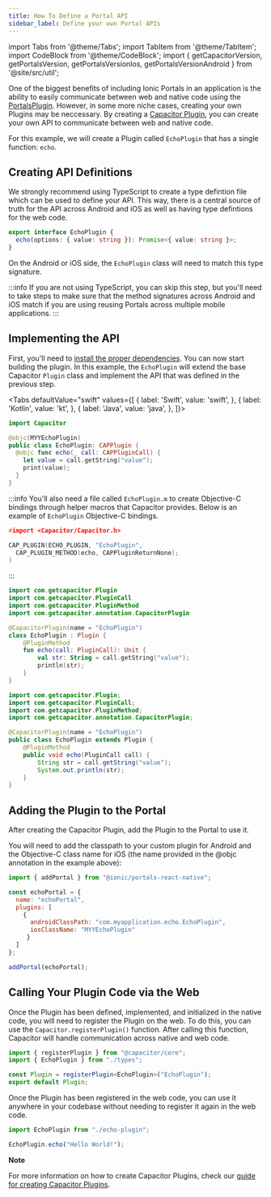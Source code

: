 ```yaml
---
title: How To Define a Portal API
sidebar_label: Define your own Portal APIs
---
```


import Tabs from '@theme/Tabs';
import TabItem from '@theme/TabItem';
import CodeBlock from '@theme/CodeBlock';
import { getCapacitorVersion, getPortalsVersion, getPortalsVersionIos, getPortalsVersionAndroid } from '@site/src/util';

One of the biggest benefits of including Ionic Portals in an application is the ability to easily communicate between web and native code using the [PortalsPlugin](../../for-web/portals-plugin.md). However, in some more niche cases, creating your own Plugins may be neccessary. By creating a [Capacitor Plugin](https://capacitorjs.com/docs/plugins/creating-plugins), you can create your own API to communicate between web and native code.

For this example, we will create a Plugin called `EchoPlugin` that has a single function: `echo`.

## Creating API Definitions

We strongly recommend using TypeScript to create a type defintion file which can be used to define your API. This way, there is a central source of truth for the API across Android and iOS as well as having type defintions for the web code.

```typescript
export interface EchoPlugin {
  echo(options: { value: string }): Promise<{ value: string }>;
}
```

On the Android or iOS side, the `EchoPlugin` class will need to match this type signature.

:::info
If you are not using TypeScript, you can skip this step, but you'll need to take steps to make sure that the method signatures across Android and iOS match if you are using reusing Portals across multiple mobile applications.
:::

## Implementing the API

First, you'll need to [install the proper dependencies](../guide.md). You can now start building the plugin. In this example, the `EchoPlugin` will extend the base Capacitor `Plugin` class and implement the API that was defined in the previous step.

<Tabs
defaultValue="swift"
values={[
{ label: 'Swift', value: 'swift', },
{ label: 'Kotlin', value: 'kt', },
{ label: 'Java', value: 'java', },
]}>
<TabItem value="swift">

```swift title=EchoPlugin.swift
import Capacitor

@objc(MYYEchoPlugin)
public class EchoPlugin: CAPPlugin {
  @objc func echo(_ call: CAPPluginCall) {
    let value = call.getString("value");
    print(value);
  }
}
```

:::info
You'll also need a file called `EchoPlugin.m` to create Objective-C bindings through helper macros that Capacitor provides. Below is an example of `EchoPlugin` Objective-C bindings.

```c title=EchoPlugin.m
#import <Capacitor/Capacitor.h>

CAP_PLUGIN(ECHO_PLUGIN, "EchoPlugin",
  CAP_PLUGIN_METHOD(echo, CAPPluginReturnNone);
)

```

:::

</TabItem>

<TabItem value="kt">

```kotlin title=EchoPlugin.kt
import com.getcapacitor.Plugin
import com.getcapacitor.PluginCall
import com.getcapacitor.PluginMethod
import com.getcapacitor.annotation.CapacitorPlugin

@CapacitorPlugin(name = "EchoPlugin")
class EchoPlugin : Plugin {
    @PluginMethod
    fun echo(call: PluginCall): Unit {
        val str: String = call.getString("value");
        println(str);
    }
}
```

</TabItem>

<TabItem value="java">

```java title=EchoPlugin.java
import com.getcapacitor.Plugin;
import com.getcapacitor.PluginCall;
import com.getcapacitor.PluginMethod;
import com.getcapacitor.annotation.CapacitorPlugin;

@CapacitorPlugin(name = "EchoPlugin")
public class EchoPlugin extends Plugin {
    @PluginMethod
    public void echo(PluginCall call) {
        String str = call.getString("value");
        System.out.println(str);
    }
}
```

</TabItem>

</Tabs>

## Adding the Plugin to the Portal

After creating the Capacitor Plugin, add the Plugin to the Portal to use it.

You will need to add the classpath to your custom plugin for Android and the Objective-C class name for iOS (the name provided in the @objc annotation in the example above):

```javascript
import { addPortal } from "@ionic/portals-react-native";

const echoPortal = {
  name: "echoPortal",
  plugins: [
    {
      androidClassPath: "com.myapplication.echo.EchoPlugin",
      iosClassName: "MYYEchoPlugin"
     }
  ]
};

addPortal(echoPortal);
```

## Calling Your Plugin Code via the Web

Once the Plugin has been defined, implemented, and initialized in the native code, you will need to register the Plugin on the web. To do this, you can use the `Capacitor.registerPlugin()` function. After calling this function, Capacitor will handle communication across native and web code.

```typescript
import { registerPlugin } from "@capacitor/core";
import { EchoPlugin } from "./types";

const Plugin = registerPlugin<EchoPlugin>("EchoPlugin");
export default Plugin;
```

Once the Plugin has been registered in the web code, you can use it anywhere in your codebase without needing to register it again in the web code.

```typescript
import EchoPlugin from "./echo-plugin";

EchoPlugin.echo("Hello World!");
```

**Note**

For more information on how to create Capacitor Plugins, check our [guide for creating Capacitor Plugins](https://capacitorjs.com/docs/plugins/creating-plugins).
